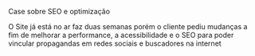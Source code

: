 Case sobre SEO e optimização


O Site já está no ar faz duas semanas porém o cliente pediu mudanças a fim de melhorar a performance, a acessibilidade e o SEO para poder vincular propagandas em redes sociais e buscadores na internet


